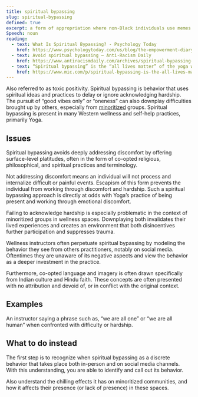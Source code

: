 ```yaml
---
title: spiritual bypassing
slug: spiritual-bypassing
defined: true
excerpt: a form of appropriation where non-Black individuals use memes and imagery featuring Black people and dark-skinned emojis
Speech: noun
reading:
  - text: What Is Spiritual Bypassing? - Psychology Today
    href: https://www.psychologytoday.com/us/blog/the-empowerment-diary/201901/what-is-spiritual-bypassing
  - text: Avoid spiritual bypassing — Anti-Racism Daily
    href: https://www.antiracismdaily.com/archives/spiritual-bypassing-anti-racism-daily
  - text: “Spiritual bypassing” is the “all lives matter” of the yoga world. Don't buy it
    href: https://www.mic.com/p/spiritual-bypassing-is-the-all-lives-matter-of-the-yoga-world-dont-buy-it-27631880
---
```


Also referred to as toxic positivity. Spiritual bypassing is behavior that uses spiritual ideas and practices to delay or ignore acknowledging hardship. The pursuit of “good vibes only” or “oneness” can also downplay difficulties brought up by others, especially from [minoritized](/definitions/minoritised/) groups. Spiritual bypassing is present in many Western wellness and self-help practices, primarily Yoga.

## Issues

Spiritual bypassing avoids deeply addressing discomfort by offering surface-level platitudes, often in the form of co-opted religious, philosophical, and spiritual practices and terminology.

Not addressing discomfort means an individual will not process and internalize difficult or painful events. Escapism of this form prevents the individual from working through discomfort and hardship. Such a spiritual bypassing approach is directly at odds with Yoga’s practice of being present and working through emotional discomfort.

Failing to acknowledge hardship is especially problematic in the context of minoritized groups in wellness spaces. Downplaying both invalidates their lived experiences and creates an environment that both disincentives further participation and suppresses trauma.

Wellness instructors often perpetuate spiritual bypassing by modeling the behavior they see from others practitioners, notably on social media. Oftentimes they are unaware of its negative aspects and view the behavior as a deeper investment in the practice.

Furthermore, co-opted language and imagery is often drawn specifically from Indian culture and Hindu faith. These concepts are often presented with no attribution and devoid of, or in conflict with the original context.

## Examples

An instructor saying a phrase such as, “we are all one” or “we are all human” when confronted with difficulty or hardship.

## What to do instead

The first step is to recognize when spiritual bypassing as a discrete behavior that takes place both in-person and on social media channels. With this understanding, you are able to identify and call out its behavior.

Also understand the chilling effects it has on minoritized communities, and how it affects their presence (or lack of presence) in these spaces.
